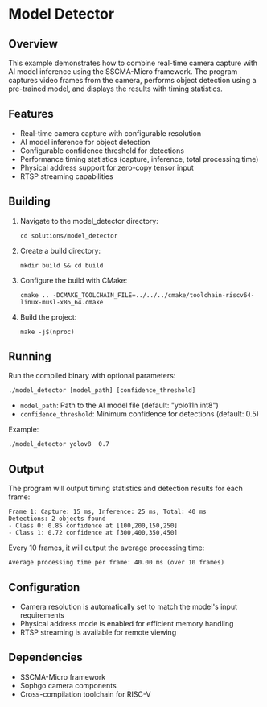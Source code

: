 # Model Detector

## Overview

This example demonstrates how to combine real-time camera capture with AI model inference using the SSCMA-Micro framework. The program captures video frames from the camera, performs object detection using a pre-trained model, and displays the results with timing statistics.

## Features

- Real-time camera capture with configurable resolution
- AI model inference for object detection
- Configurable confidence threshold for detections
- Performance timing statistics (capture, inference, total processing time)
- Physical address support for zero-copy tensor input
- RTSP streaming capabilities

## Building

1. Navigate to the model_detector directory:
   ```
   cd solutions/model_detector
   ```

2. Create a build directory:
   ```
   mkdir build && cd build
   ```

3. Configure the build with CMake:
   ```
   cmake .. -DCMAKE_TOOLCHAIN_FILE=../../../cmake/toolchain-riscv64-linux-musl-x86_64.cmake
   ```

4. Build the project:
   ```
   make -j$(nproc)
   ```

## Running

Run the compiled binary with optional parameters:

```
./model_detector [model_path] [confidence_threshold]
```

- `model_path`: Path to the AI model file (default: "yolo11n.int8")
- `confidence_threshold`: Minimum confidence for detections (default: 0.5)

Example:
```
./model_detector yolov8  0.7
```

## Output

The program will output timing statistics and detection results for each frame:

```
Frame 1: Capture: 15 ms, Inference: 25 ms, Total: 40 ms
Detections: 2 objects found
- Class 0: 0.85 confidence at [100,200,150,250]
- Class 1: 0.72 confidence at [300,400,350,450]
```

Every 10 frames, it will output the average processing time:

```
Average processing time per frame: 40.00 ms (over 10 frames)
```

## Configuration

- Camera resolution is automatically set to match the model's input requirements
- Physical address mode is enabled for efficient memory handling
- RTSP streaming is available for remote viewing

## Dependencies

- SSCMA-Micro framework
- Sophgo camera components
- Cross-compilation toolchain for RISC-V